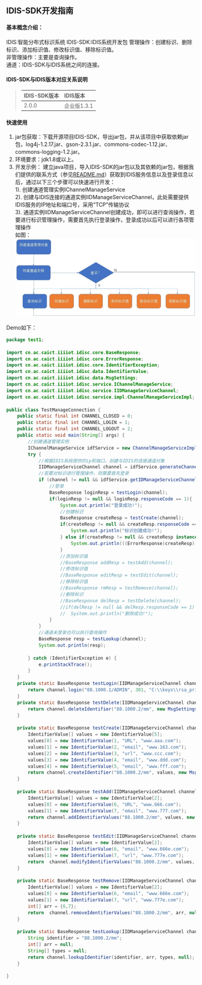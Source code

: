 ## IDIS-SDK开发指南

#### 基本概念介绍：
IDIS:智能分布式标识系统
IDIS-SDK:IDIS系统开发包
管理操作：创建标识、删除标识、添加标识值、修改标识值、移除标识值。  
非管理操作：主要是查询操作。  
通道：IDIS-SDK与IDIS系统之间的连接。  

#### IDIS-SDK与IDIS版本对应关系说明
> |IDIS-SDK版本|IDIS版本                              |
> | :-------- | :--------|
>|2.0.0  |企业版1.3.1 |

#### 快速使用
1. jar包获取：下载开源项目IDIS-SDK，导出jar包，并从该项目中获取依赖jar包，log4j-1.2.17.jar、gson-2.3.1.jar、commons-codec-1.12.jar、commons-logging-1.2.jar。
2. 环境要求：jdk1.8或以上。
3. 开发示例：
建立java项目，导入IDIS-SDK的jar包以及其依赖的jar包，根据我们提供的联系方式（参见[README.md](../README.md)）获取到IDIS服务信息以及登录信息以后，通过以下三个步骤可以快速进行开发：  
1).  创建通道管理实例IChannelManageService  
2).  创建与IDIS连接的通道实例IIDManageServiceChannel，此处需要提供IDIS服务的IP地址和端口号，采用“TCP”传输协议  
3). 通道实例IIDManageServiceChannel创建成功，即可以进行查询操作，若要进行标识管理操作，需要首先执行登录操作，登录成功以后可以进行各项管理操作  
如图：  
![Alt text](./pic1.jpg)

Demo如下：
```java
package test1;

import cn.ac.caict.iiiiot.idisc.core.BaseResponse;
import cn.ac.caict.iiiiot.idisc.core.ErrorResponse;
import cn.ac.caict.iiiiot.idisc.core.IdentifierException;
import cn.ac.caict.iiiiot.idisc.data.IdentifierValue;
import cn.ac.caict.iiiiot.idisc.data.MsgSettings;
import cn.ac.caict.iiiiot.idisc.service.IChannelManageService;
import cn.ac.caict.iiiiot.idisc.service.IIDManageServiceChannel;
import cn.ac.caict.iiiiot.idisc.service.impl.ChannelManageServiceImpl;

public class TestManageConnection {
	public static final int CHANNEL_CLOSED = 0;
	public static final int CHANNEL_LOGIN = 1;
	public static final int CHANNEL_LOGOUT = 2;
	public static void main(String[] args) {
		//创建通道管理实例
		IChannelManageService idfService = new ChannelManageServiceImpl();
		try {
			//根据IDIS系统提供的ip和端口，创建与IDIS的连接通道对象
			IIDManageServiceChannel channel = idfService.generateChannel("192.168.150.13", 1304, "TCP");
			//若要对标识进行管理操作，则需要首先登录
			if (channel != null && idfService.getIDManageServiceChannelState(channel) == CHANNEL_LOGOUT) {
				//登录
				BaseResponse loginResp = testLogin(channel);
				if(loginResp != null && loginResp.responseCode == 1){
					System.out.println("登录成功!");
					//创建标识
					BaseResponse createResp = testCreate(channel);
					if(createResp != null && createResp.responseCode == 1){
						System.out.println("标识创建成功!");
					} else if(createResp != null && createResp instanceof ErrorResponse){
						System.out.println(((ErrorResponse)createResp).toString());
					}
					//添加标识值
					//BaseResponse addResp = testAdd(channel);
					//修改标识值
					//BaseResponse editResp = testEdit(channel);
					//移除标识值
					//BaseResponse rmResp = testRemove(channel);
					//删除标识
					//BaseResponse delResp = testDelete(channel);
					//if(delResp != null && delResp.responseCode == 1)
					//	System.out.println("删除成功!");
				}
			}
			//通道未登录也可以执行查询操作
			BaseResponse resp = testLookup(channel);
			System.out.println(resp);
			
		} catch (IdentifierException e) {
			e.printStackTrace();
		}
	}
	private static BaseResponse testLogin(IIDManageServiceChannel channel) throws IdentifierException{
		return channel.login("88.1000.1/ADMIN", 301, "C:\\keys\\rsa_pri.pem", null,1);
	}
	private static BaseResponse testDelete(IIDManageServiceChannel channel) throws IdentifierException{
		return channel.deleteIdentifier("88.1000.2/mm", new MsgSettings());
	}
	
	private static BaseResponse testCreate(IIDManageServiceChannel channel) throws IdentifierException{
		IdentifierValue[] values = new IdentifierValue[5];
		values[0] = new IdentifierValue(1, "URL", "www.aaa.com");
		values[1] = new IdentifierValue(2, "email", "www.163.com");
		values[2] = new IdentifierValue(3, "url", "www.ccc.com");
		values[3] = new IdentifierValue(4, "email", "www.ddd.com");
		values[4] = new IdentifierValue(5, "email", "www.fff.com");
		return channel.createIdentifier("88.1000.2/mm", values, new MsgSettings());
	}
	
	private static BaseResponse testAdd(IIDManageServiceChannel channel) throws IdentifierException{
		IdentifierValue[] values = new IdentifierValue[2];
		values[0] = new IdentifierValue(6, "URL", "www.666.com");
		values[1] = new IdentifierValue(7, "email", "www.777.com");
		return channel.addIdentifierValues("88.1000.2/mm", values, new MsgSettings());
	}
	
	private static BaseResponse testEdit(IIDManageServiceChannel channel) throws IdentifierException{
		IdentifierValue[] values = new IdentifierValue[2];
		values[0] = new IdentifierValue(6, "email", "www.666e.com");
		values[1] = new IdentifierValue(7, "url", "www.777e.com");
		return  channel.modifyIdentifierValues("88.1000.2/mm", values, new MsgSettings());
	}
	
	private static BaseResponse testRemove(IIDManageServiceChannel channel) throws IdentifierException{
		IdentifierValue[] values = new IdentifierValue[2];
		values[0] = new IdentifierValue(6, "email", "www.666e.com");
		values[1] = new IdentifierValue(7, "url", "www.777e.com");
		int[] arr = {6,7};
		return  channel.removeIdentifierValues("88.1000.2/mm", arr, null);
	}
	
	private static BaseResponse testLookup(IIDManageServiceChannel channel) throws IdentifierException{
		String identifier = "88.1000.2/mm";
		int[] arr = null;
		String[] types = null;
		return channel.lookupIdentifier(identifier, arr, types, null);
	}

}
```
